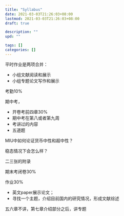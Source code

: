 ```yaml
---
title: "Syllabus"
date: 2021-03-03T21:26:03+08:00
lastmod: 2021-03-03T21:26:03+08:00
draft: true

description: ""
upd: ""

tags: []
categories: []
---
```


平时作业是两项合并：

- 小组文献阅读和展示
- 小组专题论文写作和展示

考勤10%

期中考，

- 开卷考前四章30%
- 期中考在第八或者第九周
- 考讲过的内容
- 五道题

MIU中如何论证货币中性和超中性？

稳态情况下会怎么样？

二三张的附录

期末考闭卷30%



作业30%

- 英文paper展示论文；
- 寻找一个主题，介绍目前国内的研究情况，形成文献综述



五六章不讲，第七章介绍部分之后，讲专题

